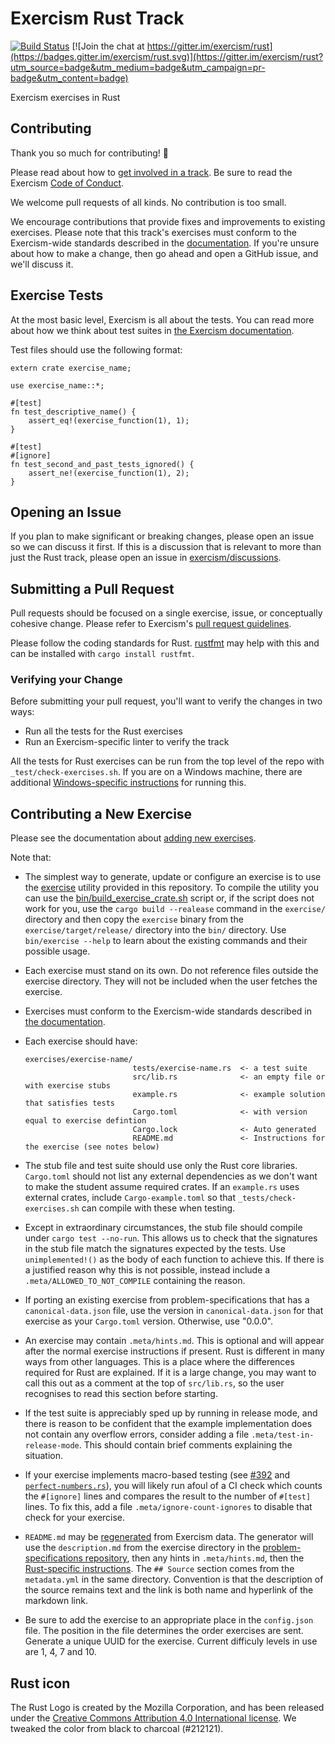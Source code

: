 # Exercism Rust Track

[![Build Status](https://travis-ci.org/exercism/rust.svg?branch=master)](https://travis-ci.org/exercism/rust)
[![Join the chat at https://gitter.im/exercism/rust](https://badges.gitter.im/exercism/rust.svg)](https://gitter.im/exercism/rust?utm_source=badge&utm_medium=badge&utm_campaign=pr-badge&utm_content=badge)

Exercism exercises in Rust

## Contributing

Thank you so much for contributing! :tada:

Please read about how to [get involved in a track](https://github.com/exercism/docs/tree/master/contributing-to-language-tracks). Be sure to read the Exercism [Code of Conduct](https://github.com/exercism/exercism.io/blob/master/CODE_OF_CONDUCT.md).

We welcome pull requests of all kinds. No contribution is too small.

We encourage contributions that provide fixes and improvements to existing exercises. Please note that this track's exercises must conform to the Exercism-wide standards described in the [documentation](https://github.com/exercism/docs/tree/master/language-tracks/exercises). If you're unsure about how to make a change, then go ahead and open a GitHub issue, and we'll discuss it.

## Exercise Tests

At the most basic level, Exercism is all about the tests. You can read more about how we think about test suites in [the Exercism documentation](https://github.com/exercism/docs/blob/master/language-tracks/exercises/anatomy/test-suites.md).

Test files should use the following format:

```
extern crate exercise_name;

use exercise_name::*;

#[test]
fn test_descriptive_name() {
    assert_eq!(exercise_function(1), 1);
}

#[test]
#[ignore]
fn test_second_and_past_tests_ignored() {
    assert_ne!(exercise_function(1), 2);
}
```

## Opening an Issue

If you plan to make significant or breaking changes, please open an issue so we can discuss it first. If this is a discussion that is relevant to more than just the Rust track, please open an issue in [exercism/discussions](https://github.com/exercism/discussions/issues).

## Submitting a Pull Request

Pull requests should be focused on a single exercise, issue, or conceptually cohesive change. Please refer to Exercism's [pull request guidelines](https://github.com/exercism/docs/blob/master/contributing/pull-request-guidelines.md).

Please follow the coding standards for Rust.  [rustfmt](https://github.com/nrc/rustfmt) may help with this
and can be installed with `cargo install rustfmt`.

### Verifying your Change

Before submitting your pull request, you'll want to verify the changes in two ways:

* Run all the tests for the Rust exercises
* Run an Exercism-specific linter to verify the track

All the tests for Rust exercises can be run from the top level of the repo with `_test/check-exercises.sh`. If you are on a Windows machine, there are additional [Windows-specific instructions](_test/WINDOWS_README.md) for running this.

## Contributing a New Exercise

Please see the documentation about [adding new exercises](https://github.com/exercism/docs/blob/master/you-can-help/make-up-new-exercises.md).

Note that:

- The simplest way to generate, update or configure an exercise is to use the [exercise](https://github.com/exercism/rust/tree/master/exercise) utility provided in this repository. To compile the utility you can use the [bin/build_exercise_crate.sh](https://github.com/exercism/rust/tree/master/bin/build_exercise_crate.sh) script or, if the script does not work for you, use the `cargo build --realease` command in the `exercise/` directory and then copy the `exercise` binary from the `exercise/target/release/` directory into the `bin/` directory. Use `bin/exercise --help` to learn about the existing commands and their possible usage.

- Each exercise must stand on its own. Do not reference files outside the exercise directory. They will not be included when the user fetches the exercise.

- Exercises must conform to the Exercism-wide standards described in [the documentation](https://github.com/exercism/docs/tree/master/language-tracks/exercises).

- Each exercise should have:

      exercises/exercise-name/
                              tests/exercise-name.rs  <- a test suite
                              src/lib.rs              <- an empty file or with exercise stubs
                              example.rs              <- example solution that satisfies tests
                              Cargo.toml              <- with version equal to exercise defintion
                              Cargo.lock              <- Auto generated
                              README.md               <- Instructions for the exercise (see notes below)

- The stub file and test suite should use only the Rust core libraries. `Cargo.toml` should not list any external dependencies as we don't want to make the student assume required crates. If an `example.rs` uses external crates, include `Cargo-example.toml` so that `_tests/check-exercises.sh` can compile with these when testing.

- Except in extraordinary circumstances, the stub file should compile under `cargo test --no-run`.
  This allows us to check that the signatures in the stub file match the signatures expected by the tests.
  Use `unimplemented!()` as the body of each function to achieve this.
  If there is a justified reason why this is not possible, instead include a `.meta/ALLOWED_TO_NOT_COMPILE` containing the reason.

- If porting an existing exercise from problem-specifications that has a `canonical-data.json` file, use the version in `canonical-data.json` for that exercise as your `Cargo.toml` version.  Otherwise, use "0.0.0".

- An exercise may contain `.meta/hints.md`.  This is optional and will appear after the normal exercise
  instructions if present.  Rust is different in many ways from other languages.  This is a place where the differences required for Rust are explained.  If it is a large change, you may want to call this out as a comment at the top of `src/lib.rs`, so the user recognises to read this section before starting.

- If the test suite is appreciably sped up by running in release mode, and there is reason to be confident that the example implementation does not contain any overflow errors, consider adding a file `.meta/test-in-release-mode`. This should contain brief comments explaining the situation.

- If your exercise implements macro-based testing (see [#392](https://github.com/exercism/rust/issues/392#issuecomment-343865993) and [`perfect-numbers.rs`](https://github.com/exercism/rust/blob/master/exercises/perfect-numbers/tests/perfect-numbers.rs)), you will likely run afoul of a CI check which counts the `#[ignore]` lines and compares the result to the number of `#[test]` lines. To fix this, add a file `.meta/ignore-count-ignores` to disable that check for your exercise.

- `README.md` may be [regenerated](https://github.com/exercism/docs/blob/master/maintaining-a-track/regenerating-exercise-readmes.md) from Exercism data. The generator will use the `description.md` from the exercise directory in the [problem-specifications repository](https://github.com/exercism/problem-specifications/tree/master/exercises), then any hints in `.meta/hints.md`, then the [Rust-specific instructions](https://github.com/exercism/rust/blob/master/config/exercise-readme-insert.md). The `## Source` section comes from the `metadata.yml` in the same directory.  Convention is that the description of the source remains text and the link is both name and hyperlink of the markdown link.

- Be sure to add the exercise to an appropriate place in the `config.json` file.  The position in the file determines the order exercises are sent.   Generate a unique UUID for the exercise.  Current difficuly levels in use are 1, 4, 7 and 10.

## Rust icon
The Rust Logo is created by the Mozilla Corporation, and has been released under the [Creative Commons Attribution 4.0 International license](https://creativecommons.org/licenses/by/4.0/).
We tweaked the color from black to charcoal (#212121).
